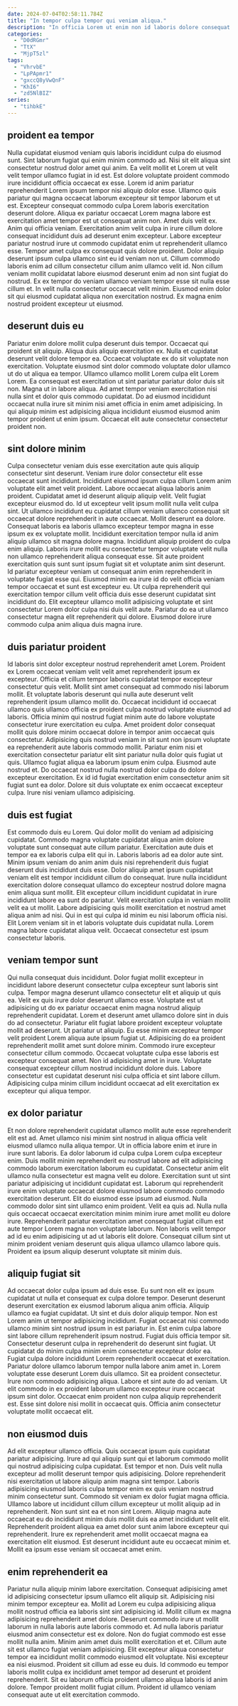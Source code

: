 ```yaml
---
date: 2024-07-04T02:58:11.784Z
title: "In tempor culpa tempor qui veniam aliqua."
description: "In officia Lorem ut enim non id laboris dolore consequat est do incididunt excepteur tempor ea. Laborum anim duis ipsum mollit reprehenderit esse nisi deserunt non tempor esse aute esse amet."
categories:
  - "D0dRGmr"
  - "TtX"
  - "MjpT5zl"
tags:
  - "VhrvbE"
  - "LpPApmr1"
  - "gxccQ8yVwQnF"
  - "KhI6"
  - "zd5NlBIZ"
series:
  - "tihbkE"
---
```



## proident ea tempor

Nulla cupidatat eiusmod veniam quis laboris incididunt culpa do eiusmod sunt. Sint laborum fugiat qui enim minim commodo ad. Nisi sit elit aliqua sint consectetur nostrud dolor amet qui anim. Ea velit mollit et Lorem ut velit velit tempor ullamco fugiat in id est. Est dolore voluptate proident commodo irure incididunt officia occaecat ex esse.
Lorem id anim pariatur reprehenderit Lorem ipsum tempor nisi aliquip dolor esse. Ullamco quis pariatur qui magna occaecat laborum excepteur sit tempor laborum et ut est. Excepteur consequat commodo culpa Lorem laboris exercitation deserunt dolore. Aliqua ex pariatur occaecat Lorem magna labore est exercitation amet tempor est ut consequat anim non. Amet duis velit ex. Anim qui officia veniam. Exercitation anim velit culpa in irure cillum dolore consequat incididunt duis ad deserunt enim excepteur. Labore excepteur pariatur nostrud irure ut commodo cupidatat enim ut reprehenderit ullamco esse.
Tempor amet culpa ex consequat quis dolore proident. Dolor aliquip deserunt ipsum culpa ullamco sint eu id veniam non ut. Cillum commodo laboris enim ad cillum consectetur cillum anim ullamco velit id. Non cillum veniam mollit cupidatat labore eiusmod deserunt enim ad non sint fugiat do nostrud. Ex ex tempor do veniam ullamco veniam tempor esse sit nulla esse cillum et. In velit nulla consectetur occaecat velit minim. Eiusmod enim dolor sit qui eiusmod cupidatat aliqua non exercitation nostrud. Ex magna enim nostrud proident excepteur ut eiusmod.

## deserunt duis eu

Pariatur enim dolore mollit culpa deserunt duis tempor. Occaecat qui proident sit aliquip. Aliqua duis aliquip exercitation ex. Nulla et cupidatat deserunt velit dolore tempor ea.
Occaecat voluptate ex do sit voluptate non exercitation. Voluptate eiusmod sint dolor commodo voluptate dolor ullamco ut do ut aliqua ea tempor. Ullamco ullamco mollit Lorem culpa elit Lorem Lorem. Ea consequat est exercitation ut sint pariatur pariatur dolor duis sit non. Magna ut in labore aliqua.
Ad amet tempor veniam exercitation nisi nulla sint et dolor quis commodo cupidatat. Do ad eiusmod incididunt occaecat nulla irure sit minim nisi amet officia in enim amet adipisicing. In qui aliquip minim est adipisicing aliqua incididunt eiusmod eiusmod anim tempor proident ut enim ipsum. Occaecat elit aute consectetur consectetur proident non.

## sint dolore minim

Culpa consectetur veniam duis esse exercitation aute quis aliquip consectetur sint deserunt. Veniam irure dolor consectetur elit esse occaecat sunt incididunt. Incididunt eiusmod ipsum culpa cillum Lorem anim voluptate elit amet velit proident. Labore occaecat aliqua laboris anim proident. Cupidatat amet id deserunt aliquip aliquip velit.
Velit fugiat excepteur eiusmod do. Id ut excepteur velit ipsum mollit nulla velit culpa sint. Ut ullamco incididunt eu cupidatat cillum veniam ullamco consequat sit occaecat dolore reprehenderit in aute occaecat. Mollit deserunt ea dolore. Consequat laboris ea laboris ullamco excepteur tempor magna in esse ipsum ex ex voluptate mollit. Incididunt exercitation tempor nulla id anim aliquip ullamco sit magna dolore magna. Incididunt aliquip proident do culpa enim aliquip. Laboris irure mollit eu consectetur tempor voluptate velit nulla non ullamco reprehenderit aliqua consequat esse.
Sit aute proident exercitation quis sunt sunt ipsum fugiat sit et voluptate anim sint deserunt. Id pariatur excepteur veniam ut consequat anim enim reprehenderit in voluptate fugiat esse qui. Eiusmod minim ea irure id do velit officia veniam tempor occaecat et sunt est excepteur eu. Ut culpa reprehenderit qui exercitation tempor cillum velit officia duis esse deserunt cupidatat sint incididunt do. Elit excepteur ullamco mollit adipisicing voluptate et sint consectetur Lorem dolor culpa nisi duis velit aute. Pariatur do ea ut ullamco consectetur magna elit reprehenderit qui dolore. Eiusmod dolore irure commodo culpa anim aliqua duis magna irure.

## duis pariatur proident

Id laboris sint dolor excepteur nostrud reprehenderit amet Lorem. Proident ex Lorem occaecat veniam velit velit amet reprehenderit ipsum ex excepteur. Officia et cillum tempor laboris cupidatat tempor excepteur consectetur quis velit. Mollit sint amet consequat ad commodo nisi laborum mollit. Et voluptate laboris deserunt qui nulla aute deserunt velit reprehenderit ipsum ullamco mollit do. Occaecat incididunt id occaecat ullamco quis ullamco officia ex proident culpa nostrud voluptate eiusmod ad laboris.
Officia minim qui nostrud fugiat minim aute do labore voluptate consectetur irure exercitation eu culpa. Amet proident dolor consequat mollit quis dolore minim occaecat dolore in tempor anim occaecat quis consectetur. Adipisicing quis nostrud veniam in sit sunt non ipsum voluptate ea reprehenderit aute laboris commodo mollit. Pariatur enim nisi et exercitation consectetur pariatur elit sint pariatur nulla dolor quis fugiat ut quis. Ullamco fugiat aliqua ea laborum ipsum enim culpa.
Eiusmod aute nostrud et. Do occaecat nostrud nulla nostrud dolor culpa do dolore excepteur exercitation. Ex id id fugiat exercitation enim consectetur anim sit fugiat sunt ea dolor. Dolore sit duis voluptate ex enim occaecat excepteur culpa. Irure nisi veniam ullamco adipisicing.

## duis est fugiat

Est commodo duis eu Lorem. Qui dolor mollit do veniam ad adipisicing cupidatat. Commodo magna voluptate cupidatat aliqua anim dolore voluptate sunt consequat aute cillum pariatur. Exercitation aute duis et tempor ea ex laboris culpa elit qui in. Laboris laboris ad ea dolor aute sint. Minim ipsum veniam do anim anim duis nisi reprehenderit duis fugiat deserunt duis incididunt duis esse.
Dolor aliquip amet ipsum cupidatat veniam elit est tempor incididunt cillum do consequat. Irure nulla incididunt exercitation dolore consequat ullamco do excepteur nostrud dolore magna enim aliqua sunt mollit. Elit excepteur cillum incididunt cupidatat in irure incididunt labore ea sunt do pariatur. Velit exercitation culpa in veniam mollit velit ea ut mollit.
Labore adipisicing quis mollit exercitation et nostrud amet aliqua anim ad nisi. Qui in est qui culpa id minim eu nisi laborum officia nisi. Elit Lorem veniam sit in et laboris voluptate duis cupidatat nulla. Lorem magna labore cupidatat aliqua velit. Occaecat consectetur est ipsum consectetur laboris.

## veniam tempor sunt

Qui nulla consequat duis incididunt. Dolor fugiat mollit excepteur in incididunt labore deserunt consectetur culpa excepteur sunt laboris sint culpa. Tempor magna deserunt ullamco consectetur elit et aliquip ut quis ea. Velit ex quis irure dolor deserunt ullamco esse.
Voluptate est ut adipisicing ut do ex pariatur occaecat enim magna nostrud aliquip reprehenderit cupidatat. Lorem et deserunt amet ullamco dolore sint in duis do ad consectetur. Pariatur elit fugiat labore proident excepteur voluptate mollit ad deserunt. Ut pariatur ut aliquip. Eu esse minim excepteur tempor velit proident Lorem aliqua aute ipsum fugiat ut. Adipisicing do ea proident reprehenderit mollit amet sunt dolore minim. Commodo irure excepteur consectetur cillum commodo.
Occaecat voluptate culpa esse laboris est excepteur consequat amet. Non id adipisicing amet in irure. Voluptate consequat excepteur cillum nostrud incididunt dolore duis. Labore consectetur est cupidatat deserunt nisi culpa officia et sint labore cillum. Adipisicing culpa minim cillum incididunt occaecat ad elit exercitation ex excepteur qui aliqua tempor.

## ex dolor pariatur

Et non dolore reprehenderit cupidatat ullamco mollit aute esse reprehenderit elit est ad. Amet ullamco nisi minim sint nostrud in aliqua officia velit eiusmod ullamco nulla aliqua tempor. Ut in officia labore enim et irure in irure sunt laboris. Ea dolor laborum id culpa culpa Lorem culpa excepteur enim. Duis mollit minim reprehenderit eu nostrud labore ad elit adipisicing commodo laborum exercitation laborum eu cupidatat.
Consectetur anim elit ullamco nulla consectetur est magna velit eu dolore. Exercitation sunt ut sint pariatur adipisicing ut incididunt cupidatat est. Laborum qui reprehenderit irure enim voluptate occaecat dolore eiusmod labore commodo commodo exercitation deserunt. Elit do eiusmod esse ipsum ad eiusmod. Nulla commodo dolor sint sint ullamco enim proident.
Velit ea quis ad. Nulla nulla quis occaecat occaecat exercitation minim minim irure amet mollit eu dolore irure. Reprehenderit pariatur exercitation amet consequat fugiat cillum est aute tempor Lorem magna non voluptate laborum. Non laboris velit tempor ad id eu enim adipisicing ut ad ut laboris elit dolore. Consequat cillum sint ut minim proident veniam deserunt quis aliqua ullamco ullamco labore quis. Proident ea ipsum aliquip deserunt voluptate sit minim duis.

## aliquip fugiat sit

Ad occaecat dolor culpa ipsum ad duis esse. Eu sunt non elit ex ipsum cupidatat ut nulla et consequat ex culpa dolore tempor. Deserunt deserunt deserunt exercitation ex eiusmod laborum aliqua anim officia. Aliquip ullamco ea fugiat cupidatat. Ut sint et duis dolor aliquip tempor. Non est Lorem anim ut tempor adipisicing incididunt. Fugiat occaecat nisi commodo ullamco minim sint nostrud ipsum in est pariatur in. Est enim culpa labore sint labore cillum reprehenderit ipsum nostrud.
Fugiat duis officia tempor sit. Consectetur deserunt culpa in reprehenderit do deserunt sint fugiat. Ut cupidatat do minim culpa minim enim consectetur excepteur dolor ea. Fugiat culpa dolore incididunt Lorem reprehenderit occaecat et exercitation. Pariatur dolore ullamco laborum tempor nulla labore anim amet in. Lorem voluptate esse deserunt Lorem duis ullamco.
Sit ea proident consectetur. Irure non commodo adipisicing aliqua. Labore et sint aute do ad veniam. Ut elit commodo in ex proident laborum ullamco excepteur irure occaecat ipsum sint dolor. Occaecat enim proident non culpa aliquip reprehenderit est. Esse sint dolore nisi mollit in occaecat quis. Officia anim consectetur voluptate mollit occaecat elit.

## non eiusmod duis

Ad elit excepteur ullamco officia. Quis occaecat ipsum quis cupidatat pariatur adipisicing. Irure ad qui aliquip sunt qui et laborum commodo mollit qui nostrud adipisicing culpa cupidatat. Est tempor et non. Duis velit nulla excepteur ad mollit deserunt tempor quis adipisicing. Dolore reprehenderit nisi exercitation ut labore aliquip anim magna sint tempor. Laboris adipisicing eiusmod laboris culpa tempor enim ex quis veniam nostrud minim consectetur sunt.
Commodo sit veniam ex dolor fugiat magna officia. Ullamco labore ut incididunt cillum cillum excepteur ut mollit aliquip ad in reprehenderit. Non sunt sint ea et non sint Lorem. Aliquip magna aute occaecat eu do incididunt minim duis mollit duis ea amet incididunt velit elit.
Reprehenderit proident aliqua ea amet dolor sunt anim labore excepteur qui reprehenderit. Irure ex reprehenderit amet mollit occaecat magna ea exercitation elit eiusmod. Est deserunt incididunt aute eu occaecat minim et. Mollit ea ipsum esse veniam sit occaecat amet enim.

## enim reprehenderit ea

Pariatur nulla aliquip minim labore exercitation. Consequat adipisicing amet id adipisicing consectetur ipsum ullamco elit aliquip sit. Adipisicing nisi minim tempor excepteur ea. Mollit ad Lorem eu culpa adipisicing aliqua mollit nostrud officia ea laboris sint sint adipisicing id. Mollit cillum ex magna adipisicing reprehenderit amet dolore.
Deserunt commodo irure ut mollit laborum in nulla laboris aute laboris commodo et. Ad nulla laboris pariatur eiusmod anim consectetur est ex dolore. Non do fugiat commodo est esse mollit nulla anim. Minim anim amet duis mollit exercitation et et. Cillum aute sit est ullamco fugiat veniam adipisicing. Elit excepteur aliqua consectetur tempor ea incididunt mollit commodo eiusmod elit voluptate.
Nisi excepteur ea nisi eiusmod. Proident sit cillum ad esse eu duis. Id commodo eu tempor laboris mollit culpa ex incididunt amet tempor ad deserunt et proident reprehenderit. Sit eu laborum officia proident ullamco aliqua laboris id anim dolore. Tempor proident mollit fugiat cillum. Proident id ullamco veniam consequat aute ut elit exercitation commodo.

